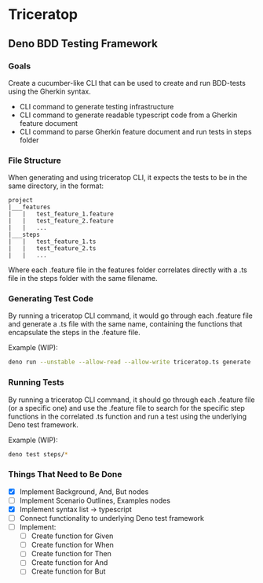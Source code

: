 # Triceratop
## Deno BDD Testing Framework

### Goals
Create a cucumber-like CLI that can be used to create and run BDD-tests using the Gherkin syntax.

* CLI command to generate testing infrastructure
* CLI command to generate readable typescript code from a Gherkin feature document
* CLI command to parse Gherkin feature document and run tests in steps folder

### File Structure

When generating and using triceratop CLI, it expects the tests to be in the same directory, in the format:

```
project
|___features
|   |   test_feature_1.feature
|   |   test_feature_2.feature
|   |   ...
|___steps
|   |   test_feature_1.ts
|   |   test_feature_2.ts
|   |   ...
```

Where each .feature file in the features folder correlates directly with a .ts file in the steps folder with the same filename.

### Generating Test Code

By running a triceratop CLI command, it would go through each .feature file and generate a .ts file with the same name, containing the functions that encapsulate the steps in the .feature file.

Example (WIP):
```bash
deno run --unstable --allow-read --allow-write triceratop.ts generate
```

### Running Tests

By running a triceratop CLI command, it should go through each .feature file (or a specific one) and use the .feature file to search for the specific step functions in the correlated .ts function and run a test using the underlying Deno test framework.

Example (WIP):
```bash
deno test steps/*
```

### Things That Need to Be Done

- [x] Implement Background, And, But nodes
- [ ] Implement Scenario Outlines, Examples nodes
- [x] Implement syntax list -> typescript
- [ ] Connect functionality to underlying Deno test framework
- [ ] Implement:
  - [ ] Create function for Given
  - [ ] Create function for When
  - [ ] Create function for Then
  - [ ] Create function for And
  - [ ] Create function for But
